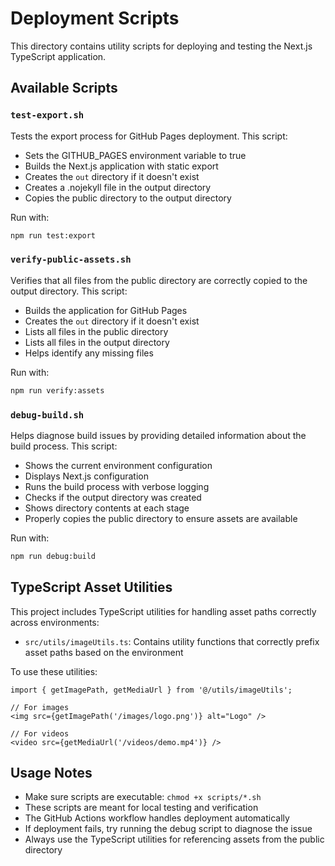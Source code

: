 # Deployment Scripts

This directory contains utility scripts for deploying and testing the Next.js TypeScript application.

## Available Scripts

### `test-export.sh`

Tests the export process for GitHub Pages deployment. This script:
- Sets the GITHUB_PAGES environment variable to true
- Builds the Next.js application with static export
- Creates the `out` directory if it doesn't exist
- Creates a .nojekyll file in the output directory
- Copies the public directory to the output directory

Run with:
```bash
npm run test:export
```

### `verify-public-assets.sh`

Verifies that all files from the public directory are correctly copied to the output directory. This script:
- Builds the application for GitHub Pages
- Creates the `out` directory if it doesn't exist
- Lists all files in the public directory
- Lists all files in the output directory
- Helps identify any missing files

Run with:
```bash
npm run verify:assets
```

### `debug-build.sh`

Helps diagnose build issues by providing detailed information about the build process. This script:
- Shows the current environment configuration
- Displays Next.js configuration
- Runs the build process with verbose logging
- Checks if the output directory was created
- Shows directory contents at each stage
- Properly copies the public directory to ensure assets are available

Run with:
```bash
npm run debug:build
```

## TypeScript Asset Utilities

This project includes TypeScript utilities for handling asset paths correctly across environments:

- `src/utils/imageUtils.ts`: Contains utility functions that correctly prefix asset paths based on the environment

To use these utilities:

```tsx
import { getImagePath, getMediaUrl } from '@/utils/imageUtils';

// For images
<img src={getImagePath('/images/logo.png')} alt="Logo" />

// For videos
<video src={getMediaUrl('/videos/demo.mp4')} />
```

## Usage Notes

- Make sure scripts are executable: `chmod +x scripts/*.sh`
- These scripts are meant for local testing and verification
- The GitHub Actions workflow handles deployment automatically
- If deployment fails, try running the debug script to diagnose the issue
- Always use the TypeScript utilities for referencing assets from the public directory